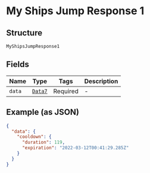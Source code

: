 
# My Ships Jump Response 1

## Structure

`MyShipsJumpResponse1`

## Fields

| Name | Type | Tags | Description |
|  --- | --- | --- | --- |
| `data` | [`Data7`](../../doc/models/data-7.md) | Required | - |

## Example (as JSON)

```json
{
  "data": {
    "cooldown": {
      "duration": 119,
      "expiration": "2022-03-12T00:41:29.285Z"
    }
  }
}
```


